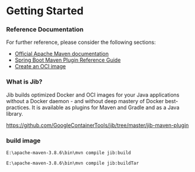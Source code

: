 # Getting Started

### Reference Documentation
For further reference, please consider the following sections:

* [Official Apache Maven documentation](https://maven.apache.org/guides/index.html)
* [Spring Boot Maven Plugin Reference Guide](https://docs.spring.io/spring-boot/docs/2.7.1/maven-plugin/reference/html/)
* [Create an OCI image](https://docs.spring.io/spring-boot/docs/2.7.1/maven-plugin/reference/html/#build-image)

### What is Jib?
Jib builds optimized Docker and OCI images for your Java applications without a Docker daemon - and without deep mastery of Docker best-practices. It is available as plugins for Maven and Gradle and as a Java library.

https://github.com/GoogleContainerTools/jib/tree/master/jib-maven-plugin

### build image

```shell
E:\apache-maven-3.8.6\bin\mvn compile jib:build

E:\apache-maven-3.8.6\bin\mvn compile jib:buildTar

```


